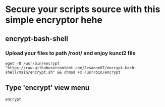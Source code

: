 # Secure your scripts source with this simple encryptor hehe
## encrypt-bash-shell
### Upload your files to path /root/ and enjoy kunci2 file
```
wget -O /usr/bin/encrypt "https://raw.githubusercontent.com/Jesanne87/encrypt-bash-shell/main/encrypt.sh" && chmod +x /usr/bin/encrypt
```
## Type 'encrypt' view menu

```
encrypt
```

